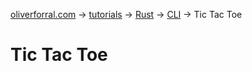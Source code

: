 [oliverforral.com](../../..) -> [tutorials](../..) -> [Rust](..) -> [CLI](.) -> Tic Tac Toe

# Tic Tac Toe

